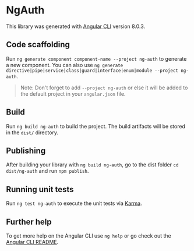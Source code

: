 # NgAuth

This library was generated with [Angular CLI](https://github.com/angular/angular-cli) version 8.0.3.

## Code scaffolding

Run `ng generate component component-name --project ng-auth` to generate a new component. You can also use `ng generate directive|pipe|service|class|guard|interface|enum|module --project ng-auth`.
> Note: Don't forget to add `--project ng-auth` or else it will be added to the default project in your `angular.json` file. 

## Build

Run `ng build ng-auth` to build the project. The build artifacts will be stored in the `dist/` directory.

## Publishing

After building your library with `ng build ng-auth`, go to the dist folder `cd dist/ng-auth` and run `npm publish`.

## Running unit tests

Run `ng test ng-auth` to execute the unit tests via [Karma](https://karma-runner.github.io).

## Further help

To get more help on the Angular CLI use `ng help` or go check out the [Angular CLI README](https://github.com/angular/angular-cli/blob/master/README.md).
